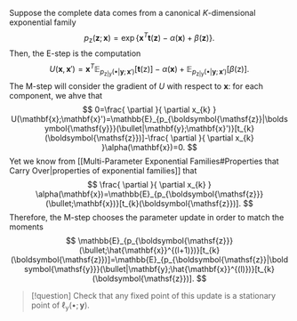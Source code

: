 Suppose the complete data comes from a canonical $K$-dimensional exponential family
$$
p_{\boldsymbol{\mathsf{z}}}(\mathbf{z};\mathbf{x})=\exp \left\{ \mathbf{x}^{T}\mathbf{t}(\mathbf{z})-\alpha(\mathbf{x})+\beta(\mathbf{z}) \right\}. 
$$
Then, the E-step is the computation
$$
U(\mathbf{x},\mathbf{x}')=\mathbf{x}^{T}\mathbb{E}_{p_{\boldsymbol{\mathsf{z}}|\boldsymbol{\mathsf{y}}}(\bullet|\mathbf{y};\mathbf{x}')}[\mathbf{t}(\boldsymbol{\mathsf{z}})]-\alpha(\mathbf{x})+\mathbb{E}_{p_{\boldsymbol{\mathsf{z}}|\boldsymbol{\mathsf{y}}}(\bullet|\mathbf{y};\mathbf{x}')}[\beta(\boldsymbol{\mathsf{z}})].
$$
The M-step will consider the gradient of $U$ with respect to $\mathbf{x}$: for each component, we ahve that
$$
0=\frac{ \partial }{ \partial x_{k} } U(\mathbf{x};\mathbf{x}')=\mathbb{E}_{p_{\boldsymbol{\mathsf{z}}|\boldsymbol{\mathsf{y}}}(\bullet|\mathbf{y};\mathbf{x}')}[t_{k}(\boldsymbol{\mathsf{z}})]-\frac{ \partial }{ \partial x_{k} }\alpha(\mathbf{x})=0. 
$$
Yet we know from [[Multi-Parameter Exponential Families#Properties that Carry Over|properties of exponential families]] that
$$
\frac{ \partial }{ \partial x_{k} } \alpha(\mathbf{x})=\mathbb{E}_{p_{\boldsymbol{\mathsf{z}}}(\bullet;\mathbf{x})}[t_{k}(\boldsymbol{\mathsf{z}})].
$$
Therefore, the M-step chooses the parameter update in order to match the moments
$$
\mathbb{E}_{p_{\boldsymbol{\mathsf{z}}}(\bullet;\hat{\mathbf{x}}^{(l+1)})}[t_{k}(\boldsymbol{\mathsf{z}})]=\mathbb{E}_{p_{\boldsymbol{\mathsf{z}}|\boldsymbol{\mathsf{y}}}(\bullet|\mathbf{y};\hat{\mathbf{x}}^{(l)})}[t_{k}(\boldsymbol{\mathsf{z}})].
$$
> [!question]
> Check that any fixed point of this update is a stationary point of $\ell_{\boldsymbol{\mathsf{y}}}(\bullet;\mathbf{y})$.

